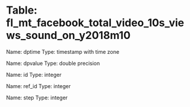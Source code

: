 Table: fl_mt_facebook_total_video_10s_views_sound_on_y2018m10
=============================================================

Name: dptime
Type: timestamp with time zone

Name: dpvalue
Type: double precision

Name: id
Type: integer

Name: ref_id
Type: integer

Name: step
Type: integer


